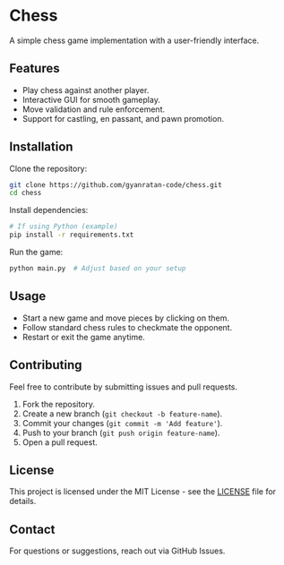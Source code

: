 # Chess

A simple chess game implementation with a user-friendly interface.

## Features

- Play chess against another player.
- Interactive GUI for smooth gameplay.
- Move validation and rule enforcement.
- Support for castling, en passant, and pawn promotion.

## Installation

Clone the repository:

```bash
git clone https://github.com/gyanratan-code/chess.git
cd chess
```

Install dependencies:

```bash
# If using Python (example)
pip install -r requirements.txt
```

Run the game:

```bash
python main.py  # Adjust based on your setup
```

## Usage

- Start a new game and move pieces by clicking on them.
- Follow standard chess rules to checkmate the opponent.
- Restart or exit the game anytime.

## Contributing

Feel free to contribute by submitting issues and pull requests.

1. Fork the repository.
2. Create a new branch (`git checkout -b feature-name`).
3. Commit your changes (`git commit -m 'Add feature'`).
4. Push to your branch (`git push origin feature-name`).
5. Open a pull request.

## License

This project is licensed under the MIT License - see the [LICENSE](LICENSE) file for details.

## Contact

For questions or suggestions, reach out via GitHub Issues.

